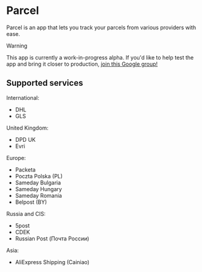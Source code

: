 # Parcel
Parcel is an app that lets you track your parcels from various providers with ease.

> [!WARNING]
> This app is currently a work-in-progress alpha.
> If you'd like to help test the app and bring it closer to production,
> [join this Google group!](https://groups.google.com/g/parcel-closed-beta-testing)

## Supported services
International:
- DHL
- GLS

United Kingdom:
- DPD UK
- Evri

Europe:
- Packeta
- Poczta Polska (PL)
- Sameday Bulgaria
- Sameday Hungary
- Sameday Romania
- Belpost (BY)

Russia and CIS:
- 5post
- CDEK
- Russian Post (Почта России)

Asia: 
- AliExpress Shipping (Cainiao)

